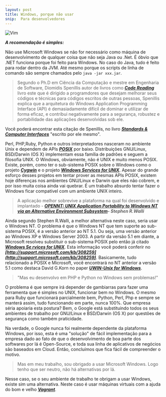 ```yaml
---
layout: post
title: Windows, porque não usar
snip:  Para desenvolvedores
---
```


![Vim](http://cdn.instantshift.com/media/uploads/2013/04/universal-mobile-site-design-flaw.jpg)

***A recomendação é simples:*** 

Não use Microsoft Windows se não for necessário como máquina de desenvolvimento de qualquer coisa que não seja Java ou .Net. É óbvio que .NET funciona porque foi feito para Windows. No caso do Java, tudo é feito para rodar dentro da JVM. Até mesmo porque os scripts de linha de comando são sempre chamados pelo ```java -jar xxx.jar```.

> Segundo o Ph.D em Ciência da Computação e mestre em Engenharia de Software, Diomidis Spenillis autor de livros como ***[Code Reading](http://www.amazon.com/Code-Reading-Open-Source-Perspective/dp/0201799405)*** livro este que é dirigido a programdores que desejam melhorar seus códigos e técnicas para códigos escritos de outras pessoas, Spenillis explica que a arquitetura do Windows Application Programming Interface (API) é demasiadamente difícil de dominar e utilizar de forma eficaz, e contribui negativamente para a segurança, robustez e portabilidade das aplicações desenvolvidas sob ele.

Você poderá encontrar esta citação de Spenillis, no livro ***[Standards & Computer Interfaces](http://www.sciencedirect.com/science/article/pii/S0920548998000129)*** "escrito por ele mesmo".

Perl, PHP,Ruby, Python e outros interpretadores nasceram no ambiente Unix e dependem de APIs ***[POSIX](http://en.wikipedia.org/wiki/POSIX)*** por baixo. Distribuições GNU/Linux, BSD/Darwin (OS X) implementam essa família de padrões e seguem a filosofia UNIX. O Windows, obviamente, não é UNIX e muito menos POSIX. Existe, porém, como ter o sub-sistema POSIX sobre o Windows como o projeto ***[Cygwin](https://www.cygwin.com/)*** e o projeto ***[Windows Services for UNIX](http://www.microsoft.com/en-us/download/details.aspx?id=274)***. Apesar do grande esforço desses projetos em tentar prover as mesmas APIs POSIX, existem hoje diferenças nos ambientes GNU/Linux e Darwin que eles não cobrem, e por isso muita coisa ainda vai quebrar. É um trabalho absurdo tentar fazer o Windows ficar compatível com um ambiente UNIX inteiro. 

> A aplicação melhor sobrevive a plataforma na qual foi desenvolvido e implantado - ***[OPENNT: UNIX Application Portability to Windows NT via an Alternative Environment Subsystem](https://www.usenix.org/legacy/publications/library/proceedings/usenix-nt97/full_papers/walli/walli.pdf)- Stephen R.Walli***

Ainda segundo Stephen R.Walli, a melhor alternativa neste caso, seria usar o Windows NT. O problema é que o Windows NT que tem suporte ao sub-sistema POSIX, é a versão anterior ao NT 5.1. Ou seja, uma versão anterior ao Windows XP e Windows Server 2003. A partir da versão 5.1 em diante, a Microsoft resolveu substituir o sub-sistema POSIX pelo então já citado ***[Windows Se    rvices for UNIX](http://www.microsoft.com/en-us/download/details.aspx?id=274)***. Esta informação você poderá conferir no ***[http://support.microsoft.com/kb/308259](http://support.microsoft.com/kb/308259)***. Basicamente, tudo relacionado a POSIX e Microsoft, você encontrará no NT anterior a versão 5.1 como destaca David G.Korn no paper ***[UWIN-Unix for Windows](https://www.usenix.org/legacy/publications/library/proceedings/usenix-nt97/full_papers/korn/korn.pdf)***.

> "Mas eu desenvolvo em PHP e Python no Windows sem problemas!"

O problema é que sempre irá depender de gambiarras para fazer uma ferramenta que é simples no UNIX, funcionar bem no Windows. O mesmo para Ruby que funcionará parcialmente bem, Python, Perl, Php e sempre se manterá assim, tudo funcionando em parte, nunca 100%. Que empresa séria apoiaria esta postura? Bem, o Google está substituindo todos os seus ambientes de trabalho por GNU/Linux e BSD/Darwin (OS X) por questões de segurança como também praticidade.

 Na verdade, o Google nunca foi realmente dependente da plataforma Windows, por isso, esta é uma "solução" de fácil implementação para a empresa dado ao fato de que o desenvolvimento de boa parte dos softwares por lá é Open-Source, e toda sua linha de aplicativos de negócios são baseados em Cloud. Então, concluímos que fica fácil de compreender o motivo. 

> Mas em meu trabalho, sou obrigado a usar Microsoft Windows. Logo tenho que ser neutro, não há alternativas por lá.


Nesse caso, se o seu ambiente de trabalho te obrigam a usar Windows, existe sim uma alternativa. Neste caso é usar máquinas virtuais com a ajuda do bom e velho ***[Vagrant](https://www.vagrantup.com/)***.



